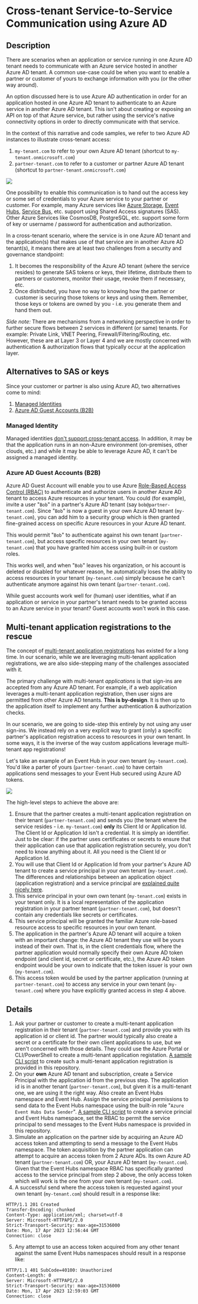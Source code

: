 # Cross-tenant Service-to-Service Communication using Azure AD

## Description
There are scenarios when an application or service running in one Azure AD
tenant needs to communicate with an Azure service hosted in another Azure
AD tenant. A common use-case could be when you want to enable a partner or
customer of yours to exchange information with you (or the other way around).

An option discussed here is to use Azure AD authentication in order for an
application hosted in one Azure AD tenant to authenticate to an Azure service
in another Azure AD tenant. This isn't about creating or exposing an API on
top of that Azure service, but rather using the service's native connectivity
options in order to directly communicate with that service.

In the context of this narrative and code samples, we refer to two Azure
AD instances to illustrate cross-tenant access:
1. `my-tenant.com` to refer to your own Azure AD tenant (shortcut to
`my-tenant.onmicrosoft.com`)
2. `partner-tenant.com` to refer to a customer or partner Azure AD tenant
(shortcut to `partner-tenant.onmicrosoft.com`) 

![][ImgGenericSvcMultitenant]

One possibility to enable this communication is to hand out the access key
or some set of credentials to your Azure service to your partner or customer.
For example, many Azure services like [Azure Storage][StorageSas],
[Event Hubs][EventHubsSas], [Service Bus][ServiceBusSas], etc. support using
Shared Access signatures (SAS). Other Azure Services like CosmosDB,
PostgreSQL, etc. support some form of key or username / password for
authentication and authorization.

In a cross-tenant scenario, where the service is in one Azure AD tenant and
the application(s) that makes use of that service are in another Azure AD
tenant(s), it means there are at least two challenges from a security and
governance standpoint:

1. It becomes the responsibility of the Azure AD tenant (where the service
resides) to generate SAS tokens or keys, their lifetime, distribute them
to partners or customers, monitor their usage, revoke them if necessary,
etc.
2. Once distributed, you have no way to knowing how the partner or customer
is securing those tokens or keys and using them. Remember, those keys or
tokens are owned by you - i.e. you generate them and hand them out.

*Side note:* There are mechanisms from a networking perspective in order
to further secure flows between 2 services in different (or same) tenants.
For example: Private Link, VNET Peering, Firewall/Filtering/Routing, etc.
However, these are at Layer 3 or Layer 4 and we are mostly concerned with
authentication & authorization flows that typically occur at the application
layer.

## Alternatives to SAS or keys
Since your customer or partner is also using Azure AD, two alternatives come
to mind:

1. [Managed Identities][ManagedIdentity]
2. [Azure AD Guest Accounts (B2B)][AADGuestUsers]

### Managed Identity
Managed identities [don't support cross-tenant access][CrossTenantNoNo].
In addition, it may be that the application runs in an non-Azure environment
(on-premises, other clouds, etc.) and while it may be able to leverage Azure
AD, it can't be assigned a managed identity.

### Azure AD Guest Accounts (B2B)
Azure AD Guest Account will enable you to use Azure [Role-Based Access Control
(RBAC)][RBAC] to authenticate and authorize users in another Azure AD tenant
to access Azure resources in your tenant. You could (for example), invite a
user "`Bob`" in a partner's Azure AD tenant (say `bob@partner-tenant.com`).
Since "`Bob`" is now a guest in your own Azure AD tenant (`my-tenant.com`),
you can add him to a security group which is then granted fine-grained access
on specific Azure resources in your Azure AD tenant.

This would permit "`Bob`" to authenticate against his own tenant
(`partner-tenant.com`), but access specific resources in your own tenant
(`my-tenant.com`) that you have granted him access using built-in or custom
roles.

This works well, and when "`Bob`" leaves his organization, or his account is
deleted or disabled for whatever reason, he automatically loses the ability
to access resources in your tenant (`my-tenant.com`) simply because he can't
authenticate anymore against his own tenant (`partner-tenant.com`).

While guest accounts work well for (human) user identities, what if an
application or service in your partner's tenant needs to be granted access
to an Azure service in your tenant? Guest accounts won't work in this case.

## Multi-tenant application registrations to the rescue
The concept of [multi-tenant application registrations][MultiTenantAppBasics]
has existed for a long time. In our scenario, while we are leveraging
multi-tenant application registrations, we are also side-stepping many of the
challenges associated with it.

The primary challenge with multi-tenant *applications* is that sign-ins are
accepted from any Azure AD tenant. For example, if a web application leverages
a multi-tenant application registration, then user signs are permitted from
other Azure AD tenants. **This is by-design**. It is then up to the
application itself to implement any further authentication & authorization
checks.

In our scenario, we are going to side-step this entirely by not using any
user sign-ins. We instead rely on a very explicit way to grant (only) a
specific partner's application registration access to resources in your
own tenant. In some ways, it is the inverse of the way custom applications
leverage multi-tenant app registrations!

Let's take an example of an Event Hub in your own tenant (`my-tenant.com`).
You'd like a parter of yours (`partner-tenant.com`) to have certain
applications send messages to your Event Hub secured using Azure AD tokens.

![][ImgEventHubs]

The high-level steps to achieve the above are:
1. Ensure that the partner creates a multi-tenant application registration on
their tenant (`partner-tenant.com`) and sends you (the tenant where the service
 resides - i.e. `my-tenant.com`) **only** its Client Id or Application Id. The
 Client Id or Application Id isn't a credential. It is simply an identifier.
 Just to be clear: if the partner uses certificates or secrets to ensure that
 their application can use that application registration securely, you don't
 need to know anything about it. All you need is the Client Id or Application
 Id.
 2. You will use that Client Id or Application Id from your partner's Azure AD
 tenant to create a service principal in your own tenant (`my-tenant.com`).
 The differences and relationships between an application object (application
 registration) and a service principal are
 [explained quite nicely here][AppObjVersusServicePrincipal].
 3. This service principal in your own own tenant (`my-tenant.com`) exists
 in your tenant only. It is a local representation of the application
 registration in your partner tenant (`partner-tenant.com`), but doesn't
 contain any credentials like secrets or certificates.
 4. This service principal will be granted the familiar Azure role-based
 resource access to specific resources in your own tenant.
 5. The application in the partner's Azure AD tenant will acquire a token
 with an important change: the Azure AD tenant they use will be yours instead
 of their own. That is, in the client credentials flow, where the partner
 application would normally specify their own Azure AD token endpoint (and
 client id, secret or certificate, etc.), the Azure AD token endpoint
 would be  your own to indicate that the token issuer is your own
 (`my-tenant.com`).
 6. This access token would be used by the partner application
 (running at `partner-tenant.com`) to access any service in your own tenant
 (`my-tenant.com`) where you have explicitly granted access in step 4 above.

 ## Details
 1. Ask your partner or customer to create a multi-tenant application
 registration in their tenant (`partner-tenant.com`) and provide you with its
 application id or client id. The partner would typically also create
 a secret or a certificate for their own client applications to use,
 but we aren't concerned with those details. They could use the Azure
 Portal or CLI/PowerShell to create a multi-tenant application registation.
 [A sample CLI script][CreateMultiTenantAppReg] to create such a
 multi-tenant application registration  is provided in this repository.
 2. On your **own** Azure AD tenant and subscription, create a Service
 Principal with the application id from the previous step. The application
 id is in another tenant (`partner-tenant.com`), but given it is a multi-tenant
 one, we are using it the right way. Also create an Event Hubs namespace and
 Event Hub. Assign the service principal permissions to send data to the
 Event Hubs namespace using the built-in role "`Azure Event Hubs Data Sender`".
 [A sample CLI script][CreateSpAndEH] to create a service princial and
 Event Hubs namespace, set the RBAC to permit the service principal to send
 messages to the Event Hubs namespace is provided in this repository.
 3. Simulate an application on the partner side by acquiring an Azure AD
 access token and attempting to send a message to the Event Hubs namespace.
 The token acquisition by the partner application can attempt to acquire
 an access token from 2 Azure ADs. Its own Azure AD tenant
 (`partner-tenant.com`) OR, your Azure AD tenant (`my-tenant.com`). Given
 that the Event Hubs namespace RBAC has specifically granted access to the
 service principal from step 2 above, the only access token which will work is
 the one from your own tenant (`my-tenant.com`).
 4. A successful send where the access token is requested against your
 own tenant (`my-tenant.com`) should result in a response like:
 ```
 HTTP/1.1 201 Created
 Transfer-Encoding: chunked
 Content-Type: application/xml; charset=utf-8
 Server: Microsoft-HTTPAPI/2.0
 Strict-Transport-Security: max-age=31536000
 Date: Mon, 17 Apr 2023 12:56:44 GMT
 Connection: close
 ```
 5. Any attempt to use an access token acquired from any other tenant
 against the same Event Hubs namespaces should result in a response like:
 ```
 HTTP/1.1 401 SubCode=40100: Unauthorized
 Content-Length: 0
 Server: Microsoft-HTTPAPI/2.0
 Strict-Transport-Security: max-age=31536000
 Date: Mon, 17 Apr 2023 12:59:03 GMT
 Connection: close
 ```


 <!-- local links -->
 [CreateMultiTenantAppReg]: <./partner-tenant/create-multitenant-appreg.sh>
 [CreateSpAndEH]: <./my-tenant/create-svcprincipal-and-eventhubs.sh>
 [ImgEventHubs]: <./docs/media/EventHubs-Multitenant.png>
 [ImgAppReg]: <./docs/media/multitenant-appreg-partner-aad.png>
 [ImgAppSecret]: <./docs/media/secret-appreg-partner-aad.png>
 [ImgGenericSvcMultitenant]: <./docs/media/Service-Multitenant.png>
 


<!-- public links -->
[StorageSas]: <https://learn.microsoft.com/en-us/azure/storage/common/storage-sas-overview>
[EventHubsSas]: <https://learn.microsoft.com/en-us/azure/event-hubs/authenticate-shared-access-signature>
[ServiceBusSas]: <https://learn.microsoft.com/en-us/azure/service-bus-messaging/service-bus-sas>
[ManagedIdentity]: <https://learn.microsoft.com/en-us/azure/active-directory/managed-identities-azure-resources/overview>
[AADGuestUsers]: <https://learn.microsoft.com/en-us/azure/active-directory/external-identities/add-users-administrator>
[CrossTenantNoNo]: <https://learn.microsoft.com/en-us/azure/active-directory/managed-identities-azure-resources/managed-identities-faq#can-i-use-a-managed-identity-to-access-a-resource-in-a-different-directorytenant>
[RBAC]: <https://learn.microsoft.com/en-us/azure/role-based-access-control/overview>
[MultiTenantAppBasics]: <https://learn.microsoft.com/en-us/azure/active-directory/develop/howto-convert-app-to-be-multi-tenant>
[AppObjVersusServicePrincipal]: <https://learn.microsoft.com/en-us/azure/active-directory/develop/app-objects-and-service-principals#relationship-between-application-objects-and-service-principals>

